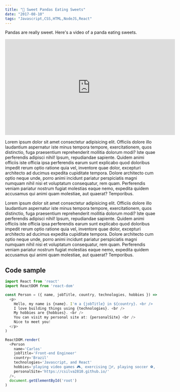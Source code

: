 ```yaml
---
title: "🐼 Sweet Pandas Eating Sweets"
date: "2017-08-10"
tags: "Javascript,CSS,HTML,NodeJS,React"
---
```


Pandas are really sweet.
Here's a video of a panda eating sweets.

<iframe width="560" height="315" src="https://www.youtube.com/embed/4n0xNbfJLR8" frameborder="0" allowfullscreen></iframe>

Lorem ipsum dolor sit amet consectetur adipisicing elit. Officiis dolore illo laudantium aspernatur iste minus tempora tempore, exercitationem, quos distinctio, fuga praesentium reprehenderit mollitia dolorum modi? Iste quae perferendis adipisci nihil! Ipsum, repudiandae sapiente. Quidem animi officiis iste officia ipsa perferendis earum sunt explicabo quod doloribus impedit rerum optio ratione quia vel, inventore quae dolor, excepturi architecto ad ducimus expedita cupiditate tempora. Dolore architecto cum optio neque unde, porro animi incidunt pariatur perspiciatis magni numquam nihil nisi et voluptatum consequatur, rem quam. Perferendis veniam pariatur nostrum fugiat molestias eaque nemo, expedita quidem accusamus qui animi quam molestiae, aut quaerat? Temporibus.

Lorem ipsum dolor sit amet consectetur adipisicing elit. Officiis dolore illo laudantium aspernatur iste minus tempora tempore, exercitationem, quos distinctio, fuga praesentium reprehenderit mollitia dolorum modi? Iste quae perferendis adipisci nihil! Ipsum, repudiandae sapiente. Quidem animi officiis iste officia ipsa perferendis earum sunt explicabo quod doloribus impedit rerum optio ratione quia vel, inventore quae dolor, excepturi architecto ad ducimus expedita cupiditate tempora. Dolore architecto cum optio neque unde, porro animi incidunt pariatur perspiciatis magni numquam nihil nisi et voluptatum consequatur, rem quam. Perferendis veniam pariatur nostrum fugiat molestias eaque nemo, expedita quidem accusamus qui animi quam molestiae, aut quaerat? Temporibus.

## Code sample

```javascript
import React from 'react'
import ReactDOM from 'react-dom'

const Person = ({ name, jobTitle, country, technologies, hobbies }) => (
  <p>
    Hello, my name is {name}. I'm a {jobTitle} in ${country}. <br />
    I love building things using {technologies}. <br />
    My hobbies are {hobbies}. <br />
    You can visit my personal site at: {personalSite} <br />
    Nice to meet you!
  </p>
)

ReactDOM.render(
  <Person
    name='Carlos'
    jobTitle='Front-end Engineer'
    country='Brazil'
    technologies='Javascript, and React'
    hobbies='playing video games 🎮, exercising 🏃‍♂️, playing soccer ⚽️, and playing the guitar 🎸'
    personalSite='https://csilva2810.github.io/'
  />,
  document.getElementById('root')
)
```

<br />
<br />
<br />
